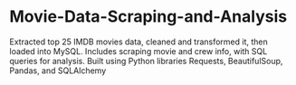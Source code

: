 # Movie-Data-Scraping-and-Analysis
 Extracted top 25 IMDB movies data, cleaned and transformed it, then loaded into MySQL. Includes scraping movie and crew info, with SQL queries for analysis. Built using Python libraries Requests, BeautifulSoup, Pandas, and SQLAlchemy
